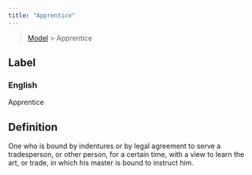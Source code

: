 ```yaml
---
title: "Apprentice"
---
```


> [Model](../../) > Apprentice

## Label

### English
Apprentice


## Definition
One who is bound by indentures or by legal agreement to serve a tradesperson, or other person, for a certain time, with a view to learn the art, or trade, in which his master is bound to instruct him. 


    
